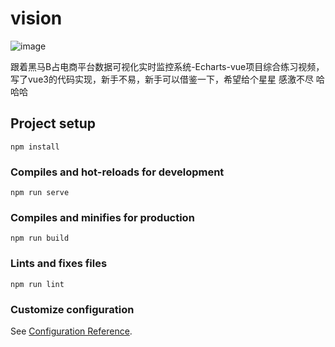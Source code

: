 # vision
![image](https://user-images.githubusercontent.com/58835890/131993082-70c5006c-b423-449e-96da-8d62ed1212f3.png)

跟着黑马B占电商平台数据可视化实时监控系统-Echarts-vue项目综合练习视频，写了vue3的代码实现，新手不易，新手可以借鉴一下，希望给个星星  感激不尽 哈哈哈

## Project setup
```
npm install
```

### Compiles and hot-reloads for development
```
npm run serve
```

### Compiles and minifies for production
```
npm run build
```

### Lints and fixes files
```
npm run lint
```

### Customize configuration
See [Configuration Reference](https://cli.vuejs.org/config/).
